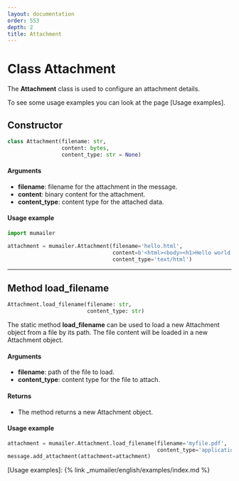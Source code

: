 ```yaml
---
layout: documentation
order: 553
depth: 2
title: Attachment
---
```


# Class Attachment

The **Attachment** class is used to configure an attachment details.

To see some usage examples you can look at the page
[Usage examples].

## Constructor

```python
class Attachment(filename: str,
                 content: bytes,
                 content_type: str = None)
```

#### Arguments

- **filename**: filename for the attachment in the message.
- **content**: binary content for the attachment.
- **content_type**: content type for the attached data.

#### Usage example

```python
import mumailer

attachment = mumailer.Attachment(filename='hello.html',
                                 content=b'<html><body><h1>Hello world!</h1></body></html>',
                                 content_type='text/html')
```

---

## Method load_filename

```python
Attachment.load_filename(filename: str,
                         content_type: str)
```

The static method **load_filename** can be used to load a new Attachment object
from a file by its path. The file content will be loaded in a new Attachment
object.

#### Arguments

- **filename**: path of the file to load.
- **content_type**: content type for the file to attach.

#### Returns

- The method returns a new Attachment object.

#### Usage example

```python
attachment = mumailer.Attachment.load_filename(filename='myfile.pdf',
                                               content_type='application/pdf')
message.add_attachment(attachment=attachment)
```

[Usage examples]: {% link _mumailer/english/examples/index.md %}

